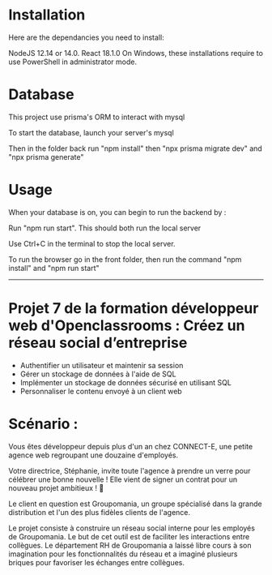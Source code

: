 # Installation #
Here are the dependancies you need to install:

NodeJS 12.14 or 14.0.
React 18.1.0
On Windows, these installations require to use PowerShell in administrator mode.

# Database #

This project use prisma's ORM to interact with mysql

To start the database, launch your server's mysql 

Then in the folder back run "npm install" then "npx prisma migrate dev" and "npx prisma generate"

# Usage #

When your database is on, you can begin to run the backend by : 

Run "npm run start". This should both run the local server

Use Ctrl+C in the terminal to stop the local server.

To run the browser go in the front folder, then run the command "npm install"  and "npm run start"

------------------------------------------------------------------------------------------------------

# Projet 7 de la formation développeur web d'Openclassrooms : Créez un réseau social d’entreprise #

- Authentifier un utilisateur et maintenir sa session
- Gérer un stockage de données à l'aide de SQL
- Implémenter un stockage de données sécurisé en utilisant SQL
- Personnaliser le contenu envoyé à un client web

# Scénario : #

Vous êtes développeur depuis plus d'un an chez CONNECT-E, une petite agence web regroupant une douzaine d'employés.

Votre directrice, Stéphanie, invite toute l'agence à prendre un verre pour célébrer une bonne nouvelle ! Elle vient de signer un contrat pour un nouveau projet ambitieux ! 🥂

Le client en question est Groupomania, un groupe spécialisé dans la grande distribution et l'un des plus fidèles clients de l'agence.

Le projet consiste à construire un réseau social interne pour les employés de Groupomania. Le but de cet outil est de faciliter les interactions entre collègues. Le département RH de Groupomania a laissé libre cours à son imagination pour les fonctionnalités du réseau et a imaginé plusieurs briques pour favoriser les échanges entre collègues.
